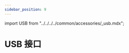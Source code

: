 ```yaml
---
sidebar_position: 9
---
```


import USB from "../../../../common/accessories/\_usb.mdx";

# USB 接口

<USB product="ROCK 5C" model="rock-5c" usb_dev="sda" usb_dev_img="/img/rock5c/rock5c-lsblk-usb.webp" usb_dev_sd_read_time="1.31635 s" usb_dev_sd_read_speed="79.7 MB/s" usb_dev_sd_write_time="2.86056 s" usb_dev_sd_write_speed="36.7 MB/s" />
